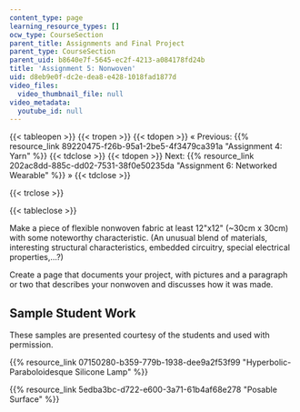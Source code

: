 ```yaml
---
content_type: page
learning_resource_types: []
ocw_type: CourseSection
parent_title: Assignments and Final Project
parent_type: CourseSection
parent_uid: b8640e7f-5645-ec2f-4213-a084178fd24b
title: 'Assignment 5: Nonwoven'
uid: d8eb9e0f-dc2e-dea8-e428-1018fad1877d
video_files:
  video_thumbnail_file: null
video_metadata:
  youtube_id: null
---
```


{{< tableopen >}}
{{< tropen >}}
{{< tdopen >}}
« Previous: {{% resource_link 89220475-f26b-95a1-2be5-4f3479ca391a "Assignment 4: Yarn" %}}
{{< tdclose >}}
{{< tdopen >}}
Next: {{% resource_link 202ac8dd-885c-dd02-7531-38f0e50235da "Assignment 6: Networked Wearable" %}} »
{{< tdclose >}}

{{< trclose >}}

{{< tableclose >}}

Make a piece of flexible nonwoven fabric at least 12"x12" (~30cm x 30cm) with some noteworthy characteristic. (An unusual blend of materials, interesting structural characteristics, embedded circuitry, special electrical properties,...?)

Create a page that documents your project, with pictures and a paragraph or two that describes your nonwoven and discusses how it was made.

Sample Student Work
-------------------

These samples are presented courtesy of the students and used with permission.

{{% resource_link 07150280-b359-779b-1938-dee9a2f53f99 "Hyperbolic-Paraboloidesque Silicone Lamp" %}}

{{% resource_link 5edba3bc-d722-e600-3a71-61b4af68e278 "Posable Surface" %}}